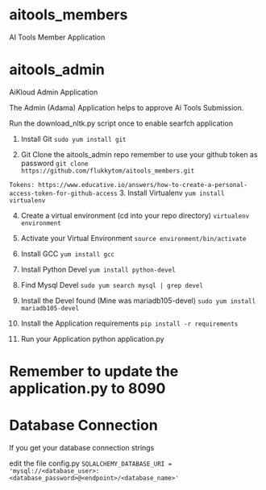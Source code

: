 # aitools_members
AI Tools Member Application

# aitools_admin
AiKloud Admin Application

The Admin (Adama) Application helps to approve Ai Tools Submission.

Run the download_nltk.py script once to enable searfch application


1. Install Git
`sudo yum install git`

2. Git Clone the aitools_admin repo
remember to use your github token as password
`git clone https://github.com/flukkytom/aitools_members.git`

`Tokens: https://www.educative.io/answers/how-to-create-a-personal-access-token-for-github-access`
3. Install Virtualenv
`yum install virtualenv`

4. Create a virtual environment (cd into your repo directory)
`virtualenv environment`

5. Activate your Virtual Environment
`source environment/bin/activate`

6. Install GCC
`yum install gcc`

7. Install Python Devel
`yum install python-devel`

8. Find Mysql Devel
`sudo yum search mysql | grep devel`

9. Install the Devel found (Mine was mariadb105-devel)
`sudo yum install mariadb105-devel`

10. Install the Application requirements
`pip install -r requirements`

11. Run your Application
python application.py


Remember to update the application.py to 8090
=======
Database Connection
===================

If you get your database connection strings

edit the file config.py `SQLALCHEMY_DATABASE_URI = 'mysql://<database_user>:<database_password>@<endpoint>/<database_name>'`

